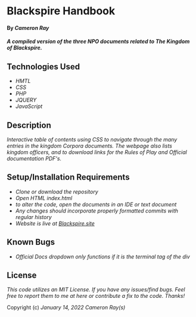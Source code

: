 # Blackspire Handbook

#### By _**Cameron Ray**_

#### _A compiled version of the three NPO documents related to The Kingdom of Blackspire._

## Technologies Used

* _HMTL_
* _CSS_
* _PHP_
* _JQUERY_
* _JavaScript_

## Description

_Interactive table of contents using CSS to navigate through the many entries in the kingdom Corpora documents. The webpage also lists kingdom officers, and to download links for the Rules of Play and Official documentation PDF's._

## Setup/Installation Requirements

* _Clone or download the repository_
* _Open HTML index.html_
* _to alter the code, open the documents in an IDE or text document_
* _Any changes should incorporate properly formatted commits with regular history_
* _Website is live at [Blackspire.site](https://blackspire.site/)_


## Known Bugs

* _Official Docs dropdown only functions if it is the terminal tag of the div_

## License

_This code utilizes an MIT License. If you have any issues/find bugs. Feel free to report them to me at here or contribute a fix to the code. Thanks!_

Copyright (c) _January 14, 2022_ _Cameron Ray(s)_
